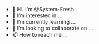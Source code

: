 - 👋 Hi, I’m @System-Fresh
- 👀 I’m interested in ...
- 🌱 I’m currently learning ...
- 💞️ I’m looking to collaborate on ...
- 📫 How to reach me ...

<!---
System-Fresh/System-Fresh is a ✨ special ✨ repository because its `README.md` (this file) appears on your GitHub profile.
You can click the Preview link to take a look at your changes.
--->
